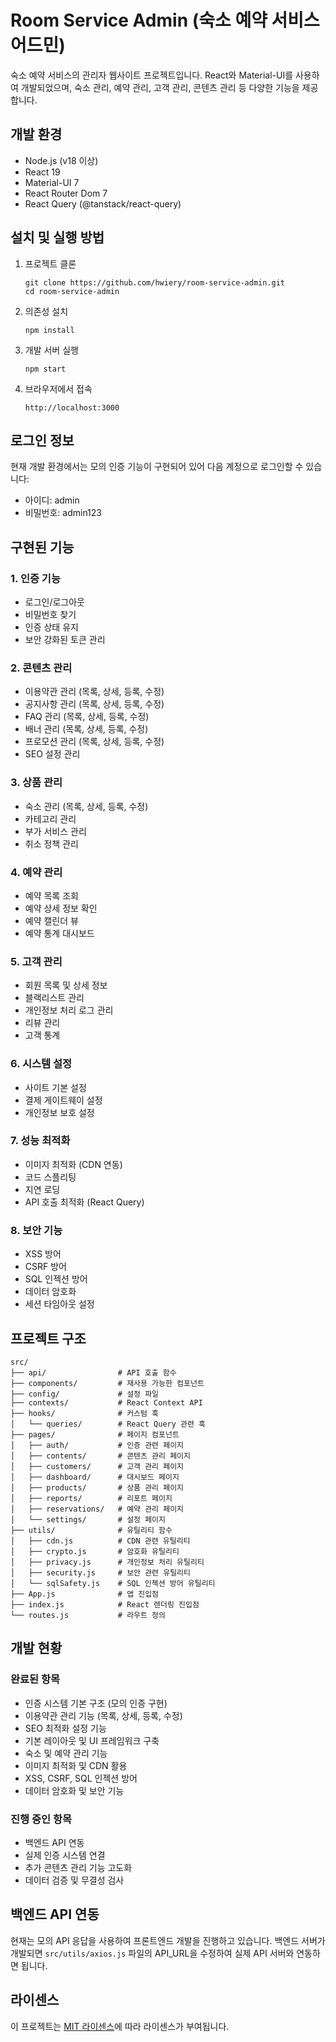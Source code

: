 # Room Service Admin (숙소 예약 서비스 어드민)

숙소 예약 서비스의 관리자 웹사이트 프로젝트입니다. React와 Material-UI를 사용하여 개발되었으며, 숙소 관리, 예약 관리, 고객 관리, 콘텐츠 관리 등 다양한 기능을 제공합니다.

## 개발 환경

- Node.js (v18 이상)
- React 19
- Material-UI 7
- React Router Dom 7
- React Query (@tanstack/react-query)

## 설치 및 실행 방법

1. 프로젝트 클론
   ```
   git clone https://github.com/hwiery/room-service-admin.git
   cd room-service-admin
   ```

2. 의존성 설치
   ```
   npm install
   ```

3. 개발 서버 실행
   ```
   npm start
   ```

4. 브라우저에서 접속
   ```
   http://localhost:3000
   ```

## 로그인 정보

현재 개발 환경에서는 모의 인증 기능이 구현되어 있어 다음 계정으로 로그인할 수 있습니다:

- 아이디: admin
- 비밀번호: admin123

## 구현된 기능

### 1. 인증 기능
- 로그인/로그아웃
- 비밀번호 찾기
- 인증 상태 유지
- 보안 강화된 토큰 관리

### 2. 콘텐츠 관리
- 이용약관 관리 (목록, 상세, 등록, 수정)
- 공지사항 관리 (목록, 상세, 등록, 수정)
- FAQ 관리 (목록, 상세, 등록, 수정)
- 배너 관리 (목록, 상세, 등록, 수정)
- 프로모션 관리 (목록, 상세, 등록, 수정)
- SEO 설정 관리

### 3. 상품 관리
- 숙소 관리 (목록, 상세, 등록, 수정)
- 카테고리 관리
- 부가 서비스 관리
- 취소 정책 관리

### 4. 예약 관리
- 예약 목록 조회
- 예약 상세 정보 확인
- 예약 캘린더 뷰
- 예약 통계 대시보드

### 5. 고객 관리
- 회원 목록 및 상세 정보
- 블랙리스트 관리
- 개인정보 처리 로그 관리
- 리뷰 관리
- 고객 통계

### 6. 시스템 설정
- 사이트 기본 설정
- 결제 게이트웨이 설정
- 개인정보 보호 설정

### 7. 성능 최적화
- 이미지 최적화 (CDN 연동)
- 코드 스플리팅
- 지연 로딩
- API 호출 최적화 (React Query)

### 8. 보안 기능
- XSS 방어
- CSRF 방어
- SQL 인젝션 방어
- 데이터 암호화
- 세션 타임아웃 설정

## 프로젝트 구조

```
src/
├── api/                # API 호출 함수
├── components/         # 재사용 가능한 컴포넌트
├── config/             # 설정 파일
├── contexts/           # React Context API
├── hooks/              # 커스텀 훅
│   └── queries/        # React Query 관련 훅
├── pages/              # 페이지 컴포넌트
│   ├── auth/           # 인증 관련 페이지
│   ├── contents/       # 콘텐츠 관리 페이지
│   ├── customers/      # 고객 관리 페이지
│   ├── dashboard/      # 대시보드 페이지
│   ├── products/       # 상품 관리 페이지
│   ├── reports/        # 리포트 페이지
│   ├── reservations/   # 예약 관리 페이지
│   └── settings/       # 설정 페이지
├── utils/              # 유틸리티 함수
│   ├── cdn.js          # CDN 관련 유틸리티
│   ├── crypto.js       # 암호화 유틸리티
│   ├── privacy.js      # 개인정보 처리 유틸리티
│   ├── security.js     # 보안 관련 유틸리티
│   └── sqlSafety.js    # SQL 인젝션 방어 유틸리티
├── App.js              # 앱 진입점
├── index.js            # React 렌더링 진입점
└── routes.js           # 라우트 정의
```

## 개발 현황

### 완료된 항목
- 인증 시스템 기본 구조 (모의 인증 구현)
- 이용약관 관리 기능 (목록, 상세, 등록, 수정)
- SEO 최적화 설정 기능
- 기본 레이아웃 및 UI 프레임워크 구축
- 숙소 및 예약 관리 기능
- 이미지 최적화 및 CDN 활용
- XSS, CSRF, SQL 인젝션 방어
- 데이터 암호화 및 보안 기능

### 진행 중인 항목
- 백엔드 API 연동
- 실제 인증 시스템 연결
- 추가 콘텐츠 관리 기능 고도화
- 데이터 검증 및 무결성 검사

## 백엔드 API 연동

현재는 모의 API 응답을 사용하여 프론트엔드 개발을 진행하고 있습니다. 백엔드 서버가 개발되면 `src/utils/axios.js` 파일의 API_URL을 수정하여 실제 API 서버와 연동하면 됩니다.

## 라이센스

이 프로젝트는 [MIT 라이센스](LICENSE)에 따라 라이센스가 부여됩니다.
